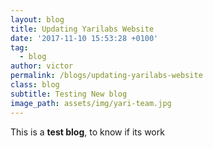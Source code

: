 ```yaml
---
layout: blog
title: Updating Yarilabs Website
date: '2017-11-10 15:53:28 +0100'
tag:
  - blog
author: victor
permalink: /blogs/updating-yarilabs-website
class: blog
subtitle: Testing New blog
image_path: assets/img/yari-team.jpg
---
```

This is a **test blog**, to know if its work
